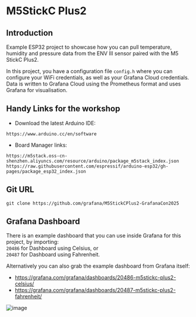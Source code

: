 # M5StickC Plus2

## Introduction
Example ESP32 project to showcase how you can pull temperature, humidity and pressure data from the ENV III sensor paired with the M5 StickC Plus2.

In this project, you have a configuration file ```config.h``` where you can configure your WiFi credentials, as well as your Grafana Cloud credentials. Data is written to Grafana Cloud using the Prometheus format and uses Grafana for visualisation. 

## Handy Links for the workshop
* Download the latest Arduino IDE:
```
https://www.arduino.cc/en/software
```

* Board Manager links:
```
https://m5stack.oss-cn-shenzhen.aliyuncs.com/resource/arduino/package_m5stack_index.json
https://raw.githubusercontent.com/espressif/arduino-esp32/gh-pages/package_esp32_index.json
```

## Git URL
```
git clone https://github.com/grafana/M5StickCPlus2-GrafanaCon2025
```

## Grafana Dashboard
There is an example dashboard that you can use inside Grafana for this project, by importing:<br />
```20486``` for Dashboard using Celsius, or<br />
```20487``` for Dashboard using Fahrenheit. 

Alternatively you can also grab the example dashboard from Grafana itself: 
* https://grafana.com/grafana/dashboards/20486-m5stickc-plus2-celsius/
* https://grafana.com/grafana/dashboards/20487-m5stickc-plus2-fahrenheit/

![image](https://github.com/grafana/M5StickCPlus2-GrafanaCon2025/blob/main/example_celsius.png)
